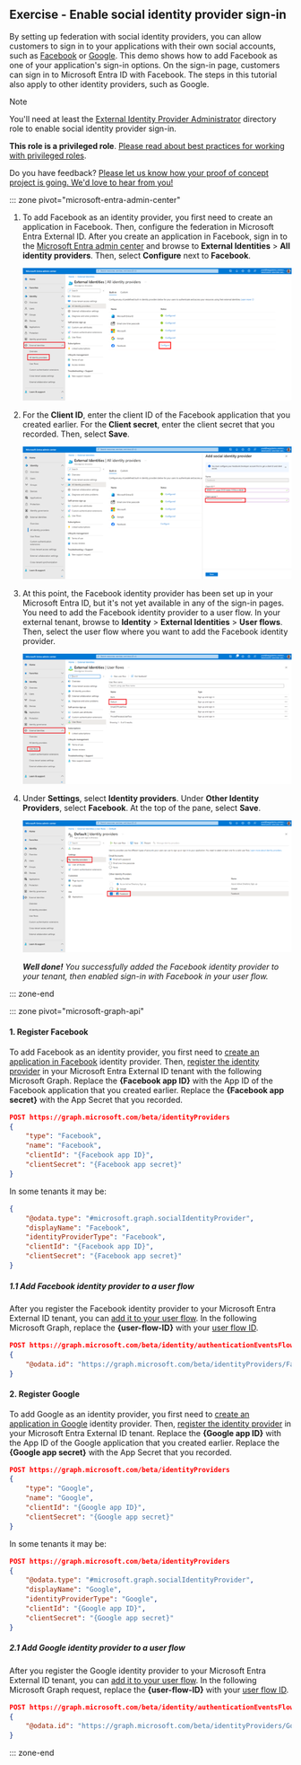 ## Exercise - Enable social identity provider sign-in

By setting up federation with social identity providers, you can allow customers to sign in to your applications with their own social accounts, such as [Facebook](/entra/external-id/customers/how-to-facebook-federation-customers) or [Google](/entra/external-id/customers/how-to-google-federation-customers). This demo shows how to add Facebook as one of your application's sign-in options. On the sign-in page, customers can sign in to Microsoft Entra ID with Facebook. The steps in this tutorial also apply to other identity providers, such as Google.

> [!NOTE]
> You'll need at least the [External Identity Provider Administrator](/entra/identity/role-based-access-control/permissions-reference#external-identity-provider-administrator) directory role to enable social identity provider sign-in. 
>
> **This role is a privileged role**. [Please read about best practices for working with privileged roles](/entra/identity/role-based-access-control/privileged-roles-permissions?tabs=admin-center#best-practices-for-using-privileged-roles).
>
> Do you have feedback? [Please let us know how your proof of concept project is going. We'd love to hear from you!](https://forms.microsoft.com/r/Um1E3Sexnk)

::: zone pivot="microsoft-entra-admin-center"

1. To add Facebook as an identity provider, you first need to create an application in Facebook. Then, configure the federation in Microsoft Entra External ID. After you create an application in Facebook, sign in to the [Microsoft Entra admin center](https://entra.microsoft.com/) and browse to **External Identities** > **All identity providers**. Then, select **Configure** next to **Facebook**.

    [ ![Screenshot of External Identities All identity providers blade with a link titled Configure highlighted next to Facebook among the list of identity provider options.](../media/enable-social-identity-provider-sign-in/1_inline.png) ](../media/enable-social-identity-provider-sign-in/1.png#lightbox)

1. For the **Client ID**, enter the client ID of the Facebook application that you created earlier. For the **Client secret**, enter the client secret that you recorded. Then, select **Save**.

    [ ![Screenshot of Add social identity provider pane open on the right side with fields Client ID and Client secret highlighted.](../media/enable-social-identity-provider-sign-in/2_inline.png) ](../media/enable-social-identity-provider-sign-in/2.png#lightbox)

1. At this point, the Facebook identity provider has been set up in your Microsoft Entra ID, but it's not yet available in any of the sign-in pages. You need to add the Facebook identity provider to a user flow. In your external tenant, browse to **Identity** > **External Identities** > **User flows**. Then, select the user flow where you want to add the Facebook identity provider.

    [ ![Screenshot of External Identities User flows blade highlighting a user flow titled Default from the grid list.](../media/enable-social-identity-provider-sign-in/3_inline.png) ](../media/enable-social-identity-provider-sign-in/3.png#lightbox)

1. Under **Settings**, select **Identity providers**. Under **Other Identity Providers**, select **Facebook**. At the top of the pane, select **Save**.

    [ ![Screenshot of Identity providers setting highlighted in the left navigation for user flow titled Default. Facebook is checked under the list of Other Identity Providers.](../media/enable-social-identity-provider-sign-in/4_inline.png) ](../media/enable-social-identity-provider-sign-in/4.png#lightbox)
    
    ***Well done!** You successfully added the Facebook identity provider to your tenant, then enabled  sign-in with Facebook in your user flow.*

::: zone-end

::: zone pivot="microsoft-graph-api"

#### 1. Register Facebook

To add Facebook as an identity provider, you first need to [create an application in Facebook](/entra/external-id/customers/how-to-facebook-federation-customers) identity provider. Then, [register the identity provider](/graph/api/identitycontainer-post-identityproviders?view=graph-rest-beta&tabs=http) in your Microsoft Entra External ID tenant with the following Microsoft Graph. Replace the **{Facebook app ID}** with the App ID of the Facebook application that you created earlier. Replace the **{Facebook app secret}** with the App Secret that you recorded.

```json
POST https://graph.microsoft.com/beta/identityProviders
{
    "type": "Facebook",
    "name": "Facebook",
    "clientId": "{Facebook app ID}",
    "clientSecret": "{Facebook app secret}"
}
```

In some tenants it may be:

```json
{
    "@odata.type": "#microsoft.graph.socialIdentityProvider",
    "displayName": "Facebook",
    "identityProviderType": "Facebook",
    "clientId": "{Facebook app ID}",
    "clientSecret": "{Facebook app secret}"
}
```

##### 1.1 Add Facebook identity provider to a user flow

After you register the Facebook identity provider to your Microsoft Entra External ID tenant, you can [add it to your user flow](/graph/api/onauthenticationmethodloadstartexternalusersselfservicesignup-post-identityproviders?view=graph-rest-beta&tabs=http). In the following Microsoft Graph, replace the **{user-flow-ID}** with your [user flow ID](/graph/api/identitycontainer-list-authenticationeventsflows?view=graph-rest-beta&tabs=http).

```json
POST https://graph.microsoft.com/beta/identity/authenticationEventsFlows/{user-flow-ID}/microsoft.graph.externalUsersSelfServiceSignUpEventsFlow/onAuthenticationMethodLoadStart/microsoft.graph.onAuthenticationMethodLoadStartExternalUsersSelfServiceSignUp/identityProviders/$ref
{
    "@odata.id": "https://graph.microsoft.com/beta/identityProviders/Facebook-OAUTH"
}
```

#### 2. Register Google
To add Google as an identity provider, you first need to [create an application in Google](/entra/external-id/customers/how-to-google-federation-customers) identity provider. Then, [register the identity provider](/graph/api/identitycontainer-post-identityproviders?view=graph-rest-beta&tabs=http) in your Microsoft Entra External ID tenant. Replace the **{Google app ID}** with the App ID of the Google application that you created earlier. Replace the **{Google app secret}** with the App Secret that you recorded.

```json
POST https://graph.microsoft.com/beta/identityProviders
{
    "type": "Google",
    "name": "Google",
    "clientId": "{Google app ID}",
    "clientSecret": "{Google app secret}"
}
```

In some tenants it may be:

```json
POST https://graph.microsoft.com/beta/identityProviders
{
    "@odata.type": "#microsoft.graph.socialIdentityProvider",
    "displayName": "Google",
    "identityProviderType": "Google",
    "clientId": "{Google app ID}",
    "clientSecret": "{Google app secret}"
}
```

##### 2.1 Add Google identity provider to a user flow

After you register the Google identity provider to your Microsoft Entra External ID tenant, you can [add it to your user flow](/graph/api/onauthenticationmethodloadstartexternalusersselfservicesignup-post-identityproviders?view=graph-rest-beta&tabs=http). In the following Microsoft Graph request, replace the **{user-flow-ID}** with your [user flow ID](/graph/api/identitycontainer-list-authenticationeventsflows?view=graph-rest-beta&tabs=http).

```json
POST https://graph.microsoft.com/beta/identity/authenticationEventsFlows/{user-flow-ID}/microsoft.graph.externalUsersSelfServiceSignUpEventsFlow/onAuthenticationMethodLoadStart/microsoft.graph.onAuthenticationMethodLoadStartExternalUsersSelfServiceSignUp/identityProviders/$ref
{
    "@odata.id": "https://graph.microsoft.com/beta/identityProviders/Google-OAUTH"
}
```

::: zone-end
